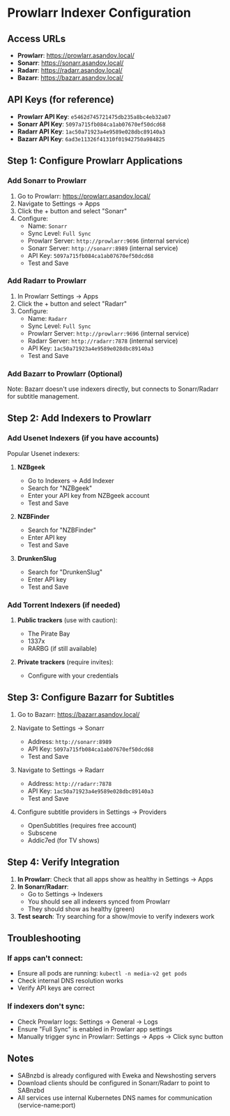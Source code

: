 # Prowlarr Indexer Configuration

## Access URLs
- **Prowlarr**: https://prowlarr.asandov.local/
- **Sonarr**: https://sonarr.asandov.local/
- **Radarr**: https://radarr.asandov.local/
- **Bazarr**: https://bazarr.asandov.local/

## API Keys (for reference)
- **Prowlarr API Key**: `e5462d745721475db235a8bc4eb32a07`
- **Sonarr API Key**: `5097a715fb084ca1ab07670ef50dcd68`
- **Radarr API Key**: `1ac50a71923a4e9589e028dbc89140a3`
- **Bazarr API Key**: `6ad3e11326f41310f01942750a984825`

## Step 1: Configure Prowlarr Applications

### Add Sonarr to Prowlarr
1. Go to Prowlarr: https://prowlarr.asandov.local/
2. Navigate to Settings → Apps
3. Click the + button and select "Sonarr"
4. Configure:
   - Name: `Sonarr`
   - Sync Level: `Full Sync`
   - Prowlarr Server: `http://prowlarr:9696` (internal service)
   - Sonarr Server: `http://sonarr:8989` (internal service)
   - API Key: `5097a715fb084ca1ab07670ef50dcd68`
   - Test and Save

### Add Radarr to Prowlarr
1. In Prowlarr Settings → Apps
2. Click the + button and select "Radarr"
3. Configure:
   - Name: `Radarr`
   - Sync Level: `Full Sync`
   - Prowlarr Server: `http://prowlarr:9696` (internal service)
   - Radarr Server: `http://radarr:7878` (internal service)
   - API Key: `1ac50a71923a4e9589e028dbc89140a3`
   - Test and Save

### Add Bazarr to Prowlarr (Optional)
Note: Bazarr doesn't use indexers directly, but connects to Sonarr/Radarr for subtitle management.

## Step 2: Add Indexers to Prowlarr

### Add Usenet Indexers (if you have accounts)
Popular Usenet indexers:
1. **NZBgeek**
   - Go to Indexers → Add Indexer
   - Search for "NZBgeek"
   - Enter your API key from NZBgeek account
   - Test and Save

2. **NZBFinder**
   - Search for "NZBFinder"
   - Enter API key
   - Test and Save

3. **DrunkenSlug**
   - Search for "DrunkenSlug"
   - Enter API key
   - Test and Save

### Add Torrent Indexers (if needed)
1. **Public trackers** (use with caution):
   - The Pirate Bay
   - 1337x
   - RARBG (if still available)

2. **Private trackers** (require invites):
   - Configure with your credentials

## Step 3: Configure Bazarr for Subtitles

1. Go to Bazarr: https://bazarr.asandov.local/
2. Navigate to Settings → Sonarr
   - Address: `http://sonarr:8989`
   - API Key: `5097a715fb084ca1ab07670ef50dcd68`
   - Test and Save

3. Navigate to Settings → Radarr
   - Address: `http://radarr:7878`
   - API Key: `1ac50a71923a4e9589e028dbc89140a3`
   - Test and Save

4. Configure subtitle providers in Settings → Providers
   - OpenSubtitles (requires free account)
   - Subscene
   - Addic7ed (for TV shows)

## Step 4: Verify Integration

1. **In Prowlarr**: Check that all apps show as healthy in Settings → Apps
2. **In Sonarr/Radarr**: 
   - Go to Settings → Indexers
   - You should see all indexers synced from Prowlarr
   - They should show as healthy (green)
3. **Test search**: Try searching for a show/movie to verify indexers work

## Troubleshooting

### If apps can't connect:
- Ensure all pods are running: `kubectl -n media-v2 get pods`
- Check internal DNS resolution works
- Verify API keys are correct

### If indexers don't sync:
- Check Prowlarr logs: Settings → General → Logs
- Ensure "Full Sync" is enabled in Prowlarr app settings
- Manually trigger sync in Prowlarr: Settings → Apps → Click sync button

## Notes
- SABnzbd is already configured with Eweka and Newshosting servers
- Download clients should be configured in Sonarr/Radarr to point to SABnzbd
- All services use internal Kubernetes DNS names for communication (service-name:port)